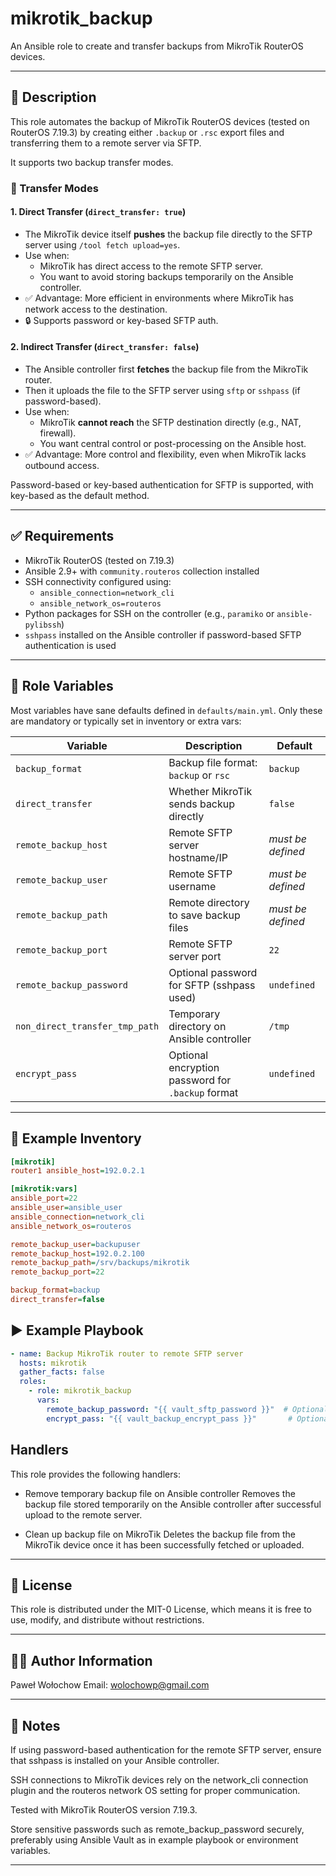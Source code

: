 # mikrotik_backup

An Ansible role to create and transfer backups from MikroTik RouterOS devices.

---

## 📄 Description

This role automates the backup of MikroTik RouterOS devices (tested on RouterOS 7.19.3) by creating either `.backup` or `.rsc` export files and transferring them to a remote server via SFTP.

It supports two backup transfer modes.

### 🔁 Transfer Modes

#### 1. **Direct Transfer** (`direct_transfer: true`)

- The MikroTik device itself **pushes** the backup file directly to the SFTP server using `/tool fetch upload=yes`.
- Use when:
  - MikroTik has direct access to the remote SFTP server.
  - You want to avoid storing backups temporarily on the Ansible controller.
- ✅ Advantage: More efficient in environments where MikroTik has network access to the destination.
- 🔒 Supports password or key-based SFTP auth.

#### 2. **Indirect Transfer** (`direct_transfer: false`)

- The Ansible controller first **fetches** the backup file from the MikroTik router.
- Then it uploads the file to the SFTP server using `sftp` or `sshpass` (if password-based).
- Use when:
  - MikroTik **cannot reach** the SFTP destination directly (e.g., NAT, firewall).
  - You want central control or post-processing on the Ansible host.
- ✅ Advantage: More control and flexibility, even when MikroTik lacks outbound access.

Password-based or key-based authentication for SFTP is supported, with key-based as the default method.

---

## ✅ Requirements

- MikroTik RouterOS (tested on 7.19.3)
- Ansible 2.9+ with `community.routeros` collection installed
- SSH connectivity configured using:
  - `ansible_connection=network_cli`
  - `ansible_network_os=routeros`
- Python packages for SSH on the controller (e.g., `paramiko` or `ansible-pylibssh`)
- `sshpass` installed on the Ansible controller if password-based SFTP authentication is used

---

## 📝 Role Variables

Most variables have sane defaults defined in `defaults/main.yml`. Only these are mandatory or typically set in inventory or extra vars:

| Variable                | Description                              | Default            |
|-------------------------|------------------------------------------|--------------------|
| `backup_format`         | Backup file format: `backup` or `rsc`    | `backup`           |
| `direct_transfer`       | Whether MikroTik sends backup directly   | `false`            |
| `remote_backup_host`    | Remote SFTP server hostname/IP            | _must be defined_  |
| `remote_backup_user`    | Remote SFTP username                       | _must be defined_  |
| `remote_backup_path`    | Remote directory to save backup files     | _must be defined_  |
| `remote_backup_port`    | Remote SFTP server port                    | `22`               |
| `remote_backup_password`| Optional password for SFTP (sshpass used) | `undefined`        |
| `non_direct_transfer_tmp_path` | Temporary directory on Ansible controller | `/tmp`        |
| `encrypt_pass`          | Optional encryption password for `.backup` format | `undefined` |

---

## 🔧 Example Inventory

```ini
[mikrotik]
router1 ansible_host=192.0.2.1

[mikrotik:vars]
ansible_port=22
ansible_user=ansible_user
ansible_connection=network_cli
ansible_network_os=routeros

remote_backup_user=backupuser
remote_backup_host=192.0.2.100
remote_backup_path=/srv/backups/mikrotik
remote_backup_port=22

backup_format=backup
direct_transfer=false
```

## ▶️ Example Playbook

```yaml
- name: Backup MikroTik router to remote SFTP server
  hosts: mikrotik
  gather_facts: false
  roles:
    - role: mikrotik_backup
      vars:
        remote_backup_password: "{{ vault_sftp_password }}"  # Optional if using SSH key
        encrypt_pass: "{{ vault_backup_encrypt_pass }}"       # Optional encryption for .backup
```
## Handlers

This role provides the following handlers:

- Remove temporary backup file on Ansible controller
Removes the backup file stored temporarily on the Ansible controller after successful upload to the remote server.

- Clean up backup file on MikroTik
Deletes the backup file from the MikroTik device once it has been successfully fetched or uploaded.

---

## 🪪 License

This role is distributed under the MIT-0 License, which means it is free to use, modify, and distribute without restrictions.

---

## 🧑‍💻 Author Information

Paweł Wołochow
Email: wolochowp@gmail.com

---

## 📌 Notes

If using password-based authentication for the remote SFTP server, ensure that sshpass is installed on your Ansible controller.

SSH connections to MikroTik devices rely on the network_cli connection plugin and the routeros network OS setting for proper communication.

Tested with MikroTik RouterOS version 7.19.3.

Store sensitive passwords such as remote_backup_password securely, preferably using Ansible Vault as in example playbook or environment variables.

---
